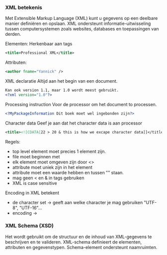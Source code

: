 ### XML betekenis
Met Extensible Markup Language (XML) kunt u gegevens op een deelbare manier definiëren en opslaan. XML ondersteunt informatie-uitwisseling tussen computersystemen zoals websites, databases en toepassingen van derden.

Elementen:
Herkenbaar aan tags
```xml
<title>Professional XML</title>
```

Attributen:
```xml
<author fname="Yannick" />
```

XML declaratie
Altijd aan het begin van een document.
```xml
Kan ook version 1.1, maar 1.0 wordt meest gebruikt.
<?xml version="1.0"?> 
```

Processing instruction
Voor de processor om het document to processen.
```xml
<?MyPackageInformation Dit boek moet wel ingebonden zijn?>
```

Character data
Geef je aan dat het character data is aan processor
```xml
<title><![CDATA[22 > 20 & this is how we excape character data]]</title>
```

Regels:
- top level element moet precies 1 element zijn.
- file moet beginnen met <?xml version="1.0"?>
- elk element moet omgeven zijn door <>
- attribute moet uniek zijn in het element
- attribute moet een waarde hebben en tussen "" staan.
- mag geen < en & in tags gebruiken
- XML is case sensitive

Encoding in XML betekent
- de character set -> geeft aan welke character je mag gebruiken "UTF-8", "UTF-16"...
- encoding -> 



### XML Schema (XSD)
Het wordt gebruikt om de structuur en de inhoud van XML-gegevens te beschrijven en te valideren. XML-schema definieert de elementen, attributen en gegevenstypen. Schema-element ondersteunt naamruimten.
